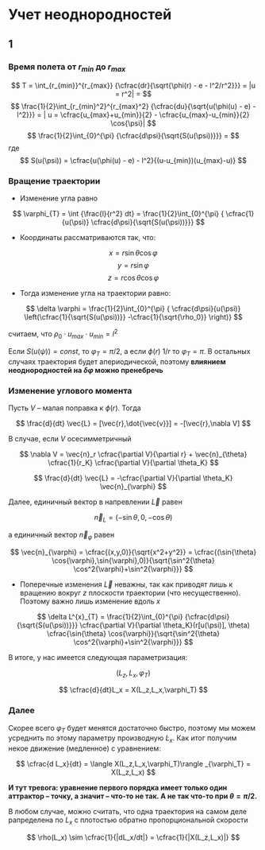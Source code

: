 # Учет неоднородностей

## 1

### Время полета от $r_{min}$ до $r_{max}$

$$
T = \int_{r_{min}}^{r_{max}} {\cfrac{dr}{\sqrt{\phi(r) - e - l^2/r^2}}} = |u = r^2| =
$$
$$
\frac{1}{2}\int_{r_{min}^2}^{r_{max}^2} {\cfrac{du}{\sqrt{u(\phi(u) - e) - l^2}}} =
| u = \cfrac{u_{max}+u_{min}}{2} - \cfrac{u_{max}-u_{min}}{2} \cos{\psi}|
$$
$$
\frac{1}{2}\int_{0}^{\pi} {\cfrac{d\psi}{\sqrt{S(u(\psi))}}} =
$$
где
$$
S(u(\psi)) = \cfrac{u(\phi(u) - e) - l^2}{(u-u_{min})(u_{max}-u)}
$$

### Вращение траектории

* Изменение угла равно

$$
\varphi_{T} = \int {\frac{l}{r^2} dt} =  \frac{1}{2}\int_{0}^{\pi} {
    \cfrac{1}{u(\psi)} \cfrac{d\psi}{\sqrt{S(u(\psi))}}} 
$$

* Координаты рассматриваются так, что:

$$
    x = r \sin{\theta} \cos{\varphi}
$$
$$
    y = r \sin{\varphi}
$$
$$
    z = r \cos{\theta} \cos{\varphi}
$$

* Тогда изменение угла на траектории равно:

$$
\delta \varphi  =  \frac{1}{2}\int_{0}^{\pi} {
    \cfrac{d\psi}{u(\psi)} \left(\cfrac{1}{\sqrt{S(u(\psi))}} -\cfrac{1}{\sqrt{\rho_0}}   \right)}
$$

считаем, что $\rho_0 \cdot u_{max}\cdot u_{min} = l^2$

Если $S(u(\psi)) = const$, то $\varphi_{T} = \pi/2$, а если $\phi(r) ~ 1/r$ то  $\varphi_{T} = \pi$. В остальных случаях траектория будет апериодической, поэтому **влиянием неоднородностей на $\delta \varphi$ можно пренебречь**

### Изменение углового момента

Пусть $V$ – малая поправка к $\phi(r)$. Тогда

$$
    \frac{d}{dt} \vec{L} = [\vec{r},\dot{\vec{v}}] = -[\vec{r},\nabla V]
$$

В случае, если $V$ осесимметричный

$$
\nabla V = \vec{n}_r \cfrac{\partial V}{\partial r} + \vec{n}_{\theta} \cfrac{1}{r_K}
    \cfrac{\partial V}{\partial \theta_K}
$$

$$
    \frac{d}{dt} \vec{L} = -\cfrac{\partial V}{\partial \theta_K} \vec{n}_{\varphi}
$$

Далее, единичный вектор в напревлении $\vec{L}$ равен

$$
    \vec{n}_{L} = (-\sin{\theta},0,-\cos{\theta})
$$

а единичный вектор $\vec{n}_{\varphi}$ равен

$$
    \vec{n}_{\varphi} = \cfrac{(x,y,0)}{\sqrt{x^2+y^2}} = \cfrac{(\sin{\theta} \cos{\varphi},\sin{\varphi},0)}{\sqrt{\sin^2{\theta} \cos^2{\varphi}+\sin^2{\varphi}}}
$$

* Поперечные изменения $\vec{L}$ неважны, так как приводят лишь к вращению вокруг $z$
плоскости траектории (что несущественно). Поэтому важно лишь изменение вдоль $x$

$$
    \delta L^{x}_{T} = \frac{1}{2}\int_{0}^{\pi} {\cfrac{d\psi}{\sqrt{S(u(\psi))}}}
    \cfrac{\partial V}{\partial \theta_K}(r[u(\psi)], \theta)
    \cfrac{\sin{\theta} \cos{\varphi}}{\sqrt{\sin^2{\theta} \cos^2{\varphi}+\sin^2{\varphi}}}
$$

В итоге, у нас имеется следующая параметризация:

$$
    (L_z,L_x,\varphi_T)
$$

$$
    \cfrac{d}{dt}L_x = X(L_z,L_x,\varphi_T)
$$

### Далее

Скорее всего $\varphi_T$ будет менятся достаточно быстро, поэтому мы можем
усреднить по этому параметру производную $\dot{L}_x$. Как итог получим некое движение (медленное) с уравнением:

$$
    \cfrac{d L_x}{dt} = \langle X(L_z,L_x,\varphi_T)\rangle _{\varphi_T} = X(L_z,L_x)
$$

**И тут тревога: уравнение первого порядка имеет только один аттрактор – точку, а значит – что-то не так. А не так что-то при $\theta = \pi/2$.**

В любом случае, можно считать, что одна траектория на самом деле рапределена по $L_x$ с
плотостью обратно пропорциональной скорости

$$
    \rho(L_x) \sim  \cfrac{1}{|dL_x/dt|} =  \cfrac{1}{|X(L_z,L_x)|}
$$
